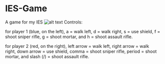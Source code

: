 # IES-Game
A game for my IES
![alt text](https://imgur.com/nufY4ar.png)
Controls:

for player 1 (blue, on the left), a = walk left, d = walk right, s = use shield, f = shoot sniper rifle, g = shoot mortar, and h = shoot assault rifle.

for player 2 (red, on the right), left arrow = walk left, right arrow = walk right, down arrow = use shield, comma = shoot sniper rifle, period = shoot mortar, and slash (/) = shoot assault rifle.
